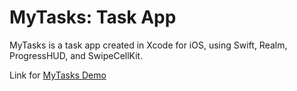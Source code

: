 # MyTasks: Task App

MyTasks is a task app created in Xcode for iOS, using Swift, Realm, ProgressHUD, and SwipeCellKit.

Link for
[MyTasks Demo](https://youtu.be/po8fhjQvUwg)

